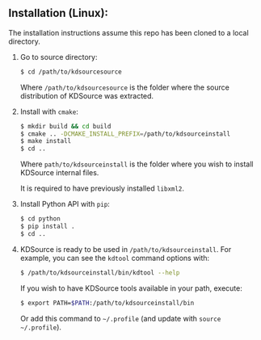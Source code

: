 ## Installation (Linux):

The installation instructions assume this repo has been cloned to a local directory.
	
1. Go to source directory:

   ```bash
   $ cd /path/to/kdsourcesource
   ```

   Where `/path/to/kdsourcesource` is the folder where the source distribution of KDSource was extracted.

2. Install with `cmake`:

   ```bash
   $ mkdir build && cd build
   $ cmake .. -DCMAKE_INSTALL_PREFIX=/path/to/kdsourceinstall
   $ make install
   $ cd ..
	```
   Where `path/to/kdsourceinstall` is the folder where you wish to install KDSource internal files.

   It is required to have previously installed `libxml2`.

3. Install Python API with `pip`:

   ```bash
   $ cd python
   $ pip install .
   $ cd ..
   ```

4. KDSource is ready to be used in `/path/to/kdsourceinstall`. For example, you can see the `kdtool` command options with:

   ```bash
   $ /path/to/kdsourceinstall/bin/kdtool --help
   ```

   If you wish to have KDSource tools available in your path, execute:

   ```bash
   $ export PATH=$PATH:/path/to/kdsourceinstall/bin
   ```
   Or add this command to `~/.profile` (and update with `source ~/.profile`).
